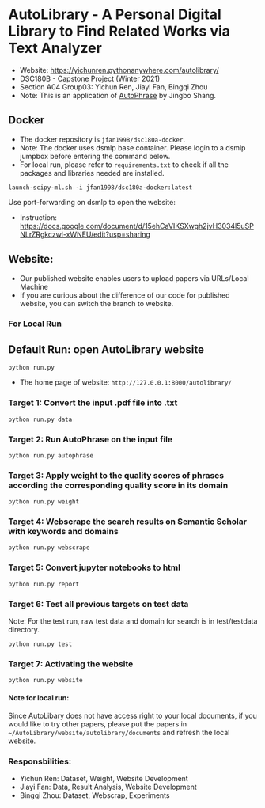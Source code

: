 # AutoLibrary - A Personal Digital Library to Find Related Works via Text Analyzer
- Website: https://yichunren.pythonanywhere.com/autolibrary/
- DSC180B - Capstone Project (Winter 2021)
- Section A04 Group03: Yichun Ren, Jiayi Fan, Bingqi Zhou
- Note: This is an application of [AutoPhrase](https://github.com/shangjingbo1226/AutoPhrase) by Jingbo Shang.

## Docker
- The docker repository is `jfan1998/dsc180a-docker`.
- Note: The docker uses dsmlp base container. Please login to a dsmlp jumpbox before entering the command below.
- For local run, please refer to `requirements.txt` to check if all the packages and libraries needed are installed.
```
launch-scipy-ml.sh -i jfan1998/dsc180a-docker:latest
```
Use port-forwarding on dsmlp to open the website:
  - Instruction: https://docs.google.com/document/d/15ehCaVIKSXwgh2jvH3034l5uSPNLrZRgkczwl-xWNEU/edit?usp=sharing

## Website:
- Our published website enables users to upload papers via URLs/Local Machine
- If you are curious about the difference of our code for published website, you can switch the branch to website.

### For Local Run
## Default Run: open AutoLibrary website
```
python run.py
```
- The home page of website: `http://127.0.0.1:8000/autolibrary/`
### Target 1: Convert the input .pdf file into .txt
```
python run.py data
```
### Target 2: Run AutoPhrase on the input file
```
python run.py autophrase
```
### Target 3: Apply weight to the quality scores of phrases according the corresponding quality score in its domain
```
python run.py weight
```
### Target 4: Webscrape the search results on Semantic Scholar with keywords and domains
```
python run.py webscrape
```
### Target 5: Convert jupyter notebooks to html
```
python run.py report
```
### Target 6: Test all previous targets on test data
Note: For the test run, raw test data and domain for search is in test/testdata directory.
```
python run.py test
```
### Target 7: Activating the website
```
python run.py website
```

#### Note for local run:
Since AutoLibary does not have access right to your local documents, if you would like to try other papers, please put the papers in ```~/AutoLibrary/website/autolibrary/documents``` and refresh the local website.

### Responsbilities: 
- Yichun Ren: Dataset, Weight, Website Development
- Jiayi Fan: Data, Result Analysis, Website Development
- Bingqi Zhou: Dataset, Webscrap, Experiments
